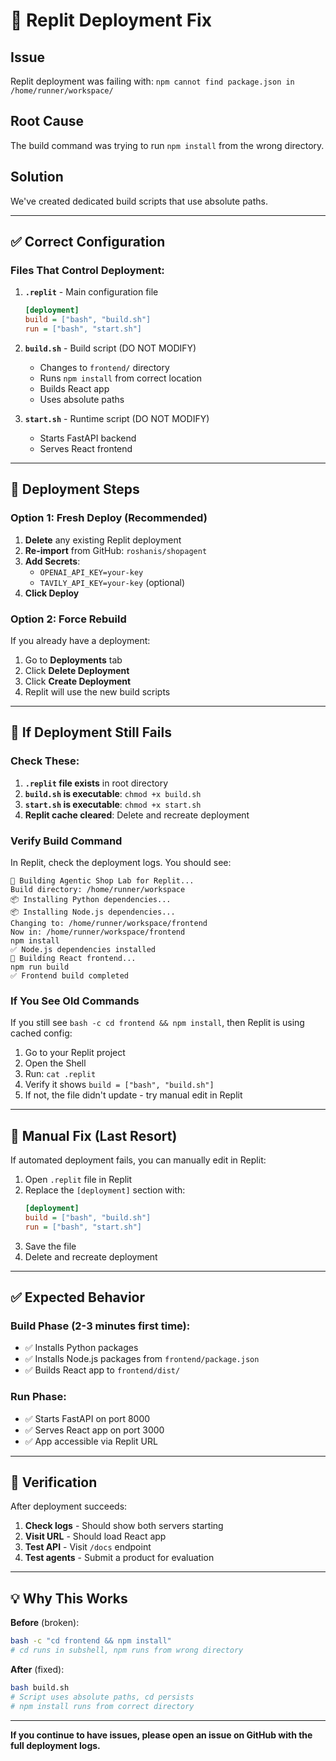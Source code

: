 # 🔧 Replit Deployment Fix

## Issue
Replit deployment was failing with: `npm cannot find package.json in /home/runner/workspace/`

## Root Cause
The build command was trying to run `npm install` from the wrong directory.

## Solution
We've created dedicated build scripts that use absolute paths.

---

## ✅ Correct Configuration

### Files That Control Deployment:

1. **`.replit`** - Main configuration file
   ```ini
   [deployment]
   build = ["bash", "build.sh"]
   run = ["bash", "start.sh"]
   ```

2. **`build.sh`** - Build script (DO NOT MODIFY)
   - Changes to `frontend/` directory
   - Runs `npm install` from correct location
   - Builds React app
   - Uses absolute paths

3. **`start.sh`** - Runtime script (DO NOT MODIFY)
   - Starts FastAPI backend
   - Serves React frontend

---

## 🚀 Deployment Steps

### Option 1: Fresh Deploy (Recommended)

1. **Delete** any existing Replit deployment
2. **Re-import** from GitHub: `roshanis/shopagent`
3. **Add Secrets**:
   - `OPENAI_API_KEY=your-key`
   - `TAVILY_API_KEY=your-key` (optional)
4. **Click Deploy**

### Option 2: Force Rebuild

If you already have a deployment:

1. Go to **Deployments** tab
2. Click **Delete Deployment**
3. Click **Create Deployment**
4. Replit will use the new build scripts

---

## 🐛 If Deployment Still Fails

### Check These:

1. **`.replit` file exists** in root directory
2. **`build.sh` is executable**: `chmod +x build.sh`
3. **`start.sh` is executable**: `chmod +x start.sh`
4. **Replit cache cleared**: Delete and recreate deployment

### Verify Build Command

In Replit, check the deployment logs. You should see:
```
🔨 Building Agentic Shop Lab for Replit...
Build directory: /home/runner/workspace
📦 Installing Python dependencies...
📦 Installing Node.js dependencies...
Changing to: /home/runner/workspace/frontend
Now in: /home/runner/workspace/frontend
npm install
✅ Node.js dependencies installed
🔨 Building React frontend...
npm run build
✅ Frontend build completed
```

### If You See Old Commands

If you still see `bash -c cd frontend && npm install`, then Replit is using cached config:

1. Go to your Replit project
2. Open the Shell
3. Run: `cat .replit`
4. Verify it shows `build = ["bash", "build.sh"]`
5. If not, the file didn't update - try manual edit in Replit

---

## 📝 Manual Fix (Last Resort)

If automated deployment fails, you can manually edit in Replit:

1. Open `.replit` file in Replit
2. Replace the `[deployment]` section with:
   ```ini
   [deployment]
   build = ["bash", "build.sh"]
   run = ["bash", "start.sh"]
   ```
3. Save the file
4. Delete and recreate deployment

---

## ✅ Expected Behavior

### Build Phase (2-3 minutes first time):
- ✅ Installs Python packages
- ✅ Installs Node.js packages from `frontend/package.json`
- ✅ Builds React app to `frontend/dist/`

### Run Phase:
- ✅ Starts FastAPI on port 8000
- ✅ Serves React app on port 3000
- ✅ App accessible via Replit URL

---

## 🎯 Verification

After deployment succeeds:

1. **Check logs** - Should show both servers starting
2. **Visit URL** - Should load React app
3. **Test API** - Visit `/docs` endpoint
4. **Test agents** - Submit a product for evaluation

---

## 💡 Why This Works

**Before** (broken):
```bash
bash -c "cd frontend && npm install"
# cd runs in subshell, npm runs from wrong directory
```

**After** (fixed):
```bash
bash build.sh
# Script uses absolute paths, cd persists
# npm install runs from correct directory
```

---

**If you continue to have issues, please open an issue on GitHub with the full deployment logs.**

